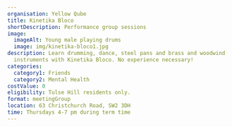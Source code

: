 ```yaml
---
organisation: Yellow Qube
title: Kinetika Bloco
shortDescription: Performance group sessions
image:
  imageAlt: Young male playing drums
  image: img/kinetika-bloco1.jpg
description: Learn drumming, dance, steel pans and brass and woodwind
  instruments with Kinetika Bloco. No experience necessary!
categories:
  category1: Friends
  category2: Mental Health
costValue: 0
eligibility: Tulse Hill residents only.
format: meetingGroup
location: 63 Christchurch Road, SW2 3DH
time: Thursdays 4-7 pm during term time
---
```

